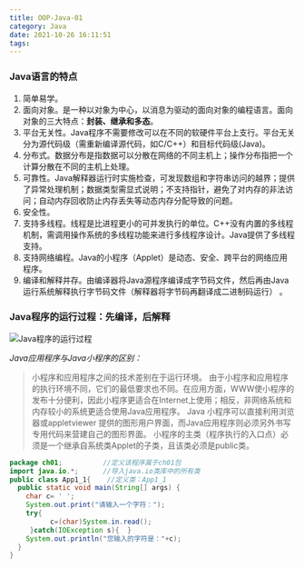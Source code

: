 ```yaml
---
title: OOP-Java-01
category: Java
date: 2021-10-26 16:11:51
tags:
---
```


### Java语言的特点
1. 简单易学。
2. 面向对象。是一种以对象为中心，以消息为驱动的面向对象的编程语言。面向对象的三大特点：**封装、继承和多态**。
3. 平台无关性。Java程序不需要修改可以在不同的软硬件平台上支行。平台无关分为源代码级（需重新编译源代码，如C/C++）和目标代码级(Java)。
4. 分布式。数据分布是指数据可以分散在网络的不同主机上；操作分布指把一个计算分散在不同的主机上处理。
5. 可靠性。Java解释器运行时实施检查，可发现数组和字符串访问的越界；提供了异常处理机制；数据类型需显式说明；不支持指针，避免了对内存的非法访问；自动内存回收防止内存丢失等动态内存分配导致的问题。
6. 安全性。
7. 支持多线程。线程是比进程更小的可并发执行的单位。C++没有内置的多线程机制，需调用操作系统的多线程功能来进行多线程序设计。Java提供了多线程支持。
8. 支持网络编程。Java的小程序（Applet）是动态、安全、跨平台的网络应用程序。
9. 编译和解释并存。由编译器将Java源程序编译成字节码文件，然后再由Java运行系统解释执行字节码文件（解释器将字节码再翻译成二进制码运行） 。

### Java程序的运行过程：先编译，后解释
![Java程序的运行过程](https://pic.imgdb.cn/item/617c1aaa2ab3f51d917b116e.jpg)

*Java应用程序与Java小程序的区别：*
>小程序和应用程序之间的技术差别在于运行环境。
>由于小程序和应用程序的执行环境不同，它们的最低要求也不同。在应用方面，WWW使小程序的发布十分便利，因此小程序更适合在Internet上使用；相反，非网络系统和内存较小的系统更适合使用Java应用程序。
>Java 小程序可以直接利用浏览器或appletviewer 提供的图形用户界面，而Java应用程序则必须另外书写专用代码来营建自己的图形界面。
>小程序的主类（程序执行的入口点）必须是一个继承自系统类Applet的子类，且该类必须是public类。

```java
package ch01;          //定义该程序属于ch01包
import java.io.*;      //导入java.io类库中的所有类
public class App1_1{    //定义类：App1_1
  public static void main(String[] args) {
    char c= ' ';
    System.out.print("请输入一个字符：");
    try{
          c=(char)System.in.read();
     }catch(IOException s){  }
    System.out.println("您输入的字符是："+c);
  }
} 
```